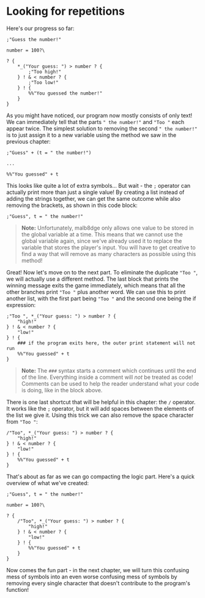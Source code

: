 # Looking for repetitions
Here's our progress so far:
```
;"Guess the number!"

number = 100?\

? {
    *_("Your guess: ") > number ? {
        ;"Too high!"
    } ! & < number ? {
        ;"Too low!"
    } ! {
        %%"You guessed the number!"
    }
}
```
As you might have noticed, our program now mostly consists of only text!
We can immediately tell that the parts `" the number!"` and `"Too "` each appear twice.
The simplest solution to removing the second `" the number!"` is to just assign it to a new variable using the method we saw in the previous chapter:
```
;"Guess" + (t = " the number!")

...

%%"You guessed" + t
```
This looks like quite a lot of extra symbols... But wait - the `;` operator can actually print more than just a single value!
By creating a list instead of adding the strings together, we can get the same outcome while also removing the brackets, as shown in this code block:
```
;"Guess", t = " the number!"
```
> **Note:** Unfortunately, malb8dge only allows one value to be stored in the global variable at a time.
> This means that we cannot use the global variable again, since we've already used it to replace the variable that stores the player's input.
> You will have to get creative to find a way that will remove as many characters as possible using this method!

Great! Now let's move on to the next part.
To eliminate the duplicate `"Too "`, we will actually use a different method.
The last block that prints the winning message exits the game immediately, which means that all the other branches print `"Too "` plus another word.
We can use this to print another list, with the first part being `"Too "` and the second one being the if expression:
```
;"Too ", *_("Your guess: ") > number ? {
    "high!"
} ! & < number ? {
    "low!"
} ! {
    ### if the program exits here, the outer print statement will not run
    %%"You guessed" + t
}
```
> **Note:** The `###` syntax starts a comment which continues until the end of the line.
> Everything inside a comment will *not* be treated as code!
> Comments can be used to help the reader understand what your code is doing, like in the block above.

There is one last shortcut that will be helpful in this chapter: the `/` operator.
It works like the `;` operator, but it will add spaces between the elements of the list we give it.
Using this trick we can also remove the space character from `"Too "`:
```
/"Too", *_("Your guess: ") > number ? {
    "high!"
} ! & < number ? {
    "low!"
} ! {
    %%"You guessed" + t
}
```
That's about as far as we can go compacting the logic part.
Here's a quick overview of what we've created:
```
;"Guess", t = " the number!"

number = 100?\

? {
    /"Too", *_("Your guess: ") > number ? {
        "high!"
    } ! & < number ? {
        "low!"
    } ! {
        %%"You guessed" + t
    }
}
```
Now comes the fun part - in the next chapter, we will turn this confusing mess of symbols into an even worse confusing mess of symbols by removing every single character that doesn't contribute to the program's function!